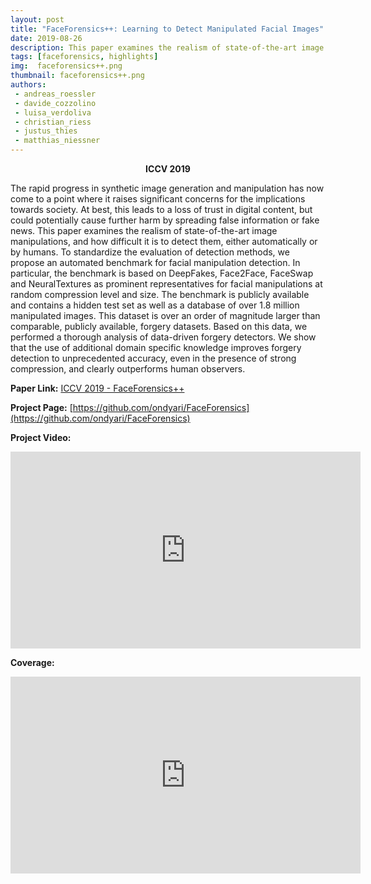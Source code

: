 ```yaml
---
layout: post
title: "FaceForensics++: Learning to Detect Manipulated Facial Images"
date: 2019-08-26
description: This paper examines the realism of state-of-the-art image manipulations, and how difficult it is to detect them, either automatically or by humans.
tags: [faceforensics, highlights]
img:  faceforensics++.png
thumbnail: faceforensics++.png
authors:
 - andreas_roessler
 - davide_cozzolino
 - luisa_verdoliva
 - christian_riess
 - justus_thies
 - matthias_niessner
---
```


<p align="center"><b>ICCV 2019</b></p>

The rapid progress in synthetic image generation and manipulation has now come to a point where it raises significant concerns for the implications towards society. At best, this leads to a loss of trust in digital content, but could potentially cause further harm by spreading false information or fake news. This paper examines the realism of state-of-the-art image manipulations, and how difficult it is to detect them, either automatically or by humans. To standardize the evaluation of detection methods, we propose an automated benchmark for facial manipulation detection. In particular, the benchmark is based on DeepFakes, Face2Face, FaceSwap and NeuralTextures as prominent representatives for facial manipulations at random compression level and size. The benchmark is publicly available and contains a hidden test set as well as a database of over 1.8 million manipulated images. This dataset is over an order of magnitude larger than comparable, publicly available, forgery datasets. Based on this data, we performed a thorough analysis of data-driven forgery detectors. We show that the use of additional domain specific knowledge improves forgery detection to unprecedented accuracy, even in the presence of strong compression, and clearly outperforms human observers. 

__Paper Link:__ [ICCV 2019 - FaceForensics++](https://openaccess.thecvf.com/content_ICCV_2019/papers/Rossler_FaceForensics_Learning_to_Detect_Manipulated_Facial_Images_ICCV_2019_paper.pdf)

__Project Page:__ [https://github.com/ondyari/FaceForensics](https://github.com/ondyari/FaceForensics)

__Project Video:__
<iframe width="560" height="315" src="https://www.youtube.com/embed/x2g48Q2I2ZQ" title="YouTube video player" frameborder="0" allow="accelerometer; autoplay; clipboard-write; encrypted-media; gyroscope; picture-in-picture" allowfullscreen></iframe>

__Coverage:__
<iframe width="560" height="315" src="https://www.youtube.com/embed/RoGHVI-w9bE" title="YouTube video player" frameborder="0" allow="accelerometer; autoplay; clipboard-write; encrypted-media; gyroscope; picture-in-picture" allowfullscreen></iframe>


